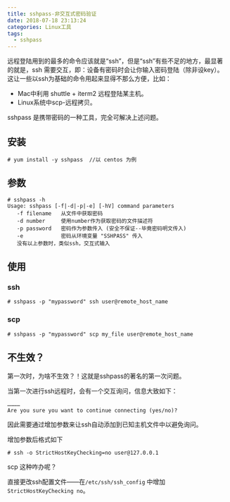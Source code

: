 ```yaml
---
title: sshpass-非交互式密码验证
date: 2018-07-18 23:13:24
categories: Linux工具
tags:
  - sshpass
---
```


远程登陆用到的最多的命令应该就是“ssh”，但是“ssh”有些不足的地方，最显著的就是，ssh 需要交互，即：设备有密码时会让你输入密码登陆（除非设key）。这让一些以ssh为基础的命令用起来显得不那么方便，比如：

- Mac中利用 shuttle + iterm2 远程登陆某主机。
- Linux系统中scp-远程拷贝。

sshpass 是携带密码的一种工具，完全可解决上述问题。

## 安装

```shell
# yum install -y sshpass  //以 centos 为例
```

## 参数

```
# sshpass -h 
Usage: sshpass [-f|-d|-p|-e] [-hV] command parameters
   -f filename   从文件中获取密码
   -d number     使用number作为获取密码的文件描述符
   -p password   密码作为参数传入 (安全不保证--毕竟密码明文传入)
   -e            密码从环境变量 "SSHPASS" 传入
   没有以上参数时，类似ssh，交互式输入
```

## 使用

### ssh

```shell
# sshpass -p "mypassword" ssh user@remote_host_name
```

### scp

```shell
# sshpass -p "mypassword" scp my_file user@remote_host_name
```

## 不生效？

第一次时，为啥不生效？！这就是sshpass的著名的第一次问题。

当第一次进行ssh远程时，会有一个交互询问，信息大致如下：

```
…………
Are you sure you want to continue connecting (yes/no)?
```

因此需要通过增加参数来让ssh自动添加到已知主机文件中以避免询问。

增加参数后格式如下

```shell
# ssh -o StrictHostKeyChecking=no user@127.0.0.1
```

scp 这种咋办呢？

直接更改ssh配置文件——在`/etc/ssh/ssh_config` 中增加 `StrictHostKeyChecking no`。